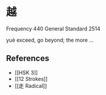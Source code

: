 # 越
Frequency 440
General Standard 2514

yuè
exceed, go beyond; the more ...

## References
- [[HSK 3]]
- [[12 Strokes]]
- [[走 Radical]]